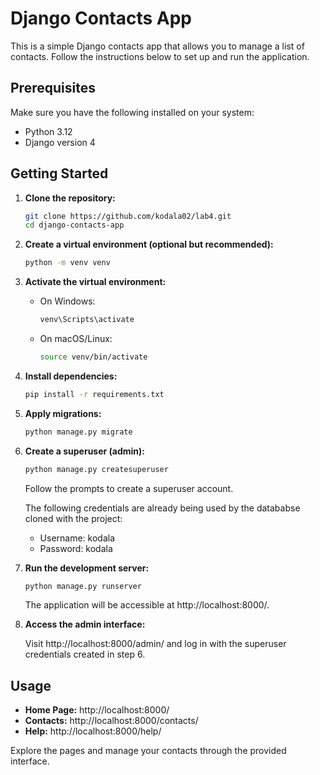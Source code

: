 # Django Contacts App

This is a simple Django contacts app that allows you to manage a list of contacts. Follow the instructions below to set up and run the application.

## Prerequisites

Make sure you have the following installed on your system:

- Python 3.12
- Django version 4

## Getting Started

1. **Clone the repository:**

   ```bash
   git clone https://github.com/kodala02/lab4.git
   cd django-contacts-app
   ```

2. **Create a virtual environment (optional but recommended):**

   ```bash
   python -m venv venv
   ```

3. **Activate the virtual environment:**

   - On Windows:

     ```bash
     venv\Scripts\activate
     ```

   - On macOS/Linux:

     ```bash
     source venv/bin/activate
     ```

4. **Install dependencies:**

   ```bash
   pip install -r requirements.txt
   ```

5. **Apply migrations:**

   ```bash
   python manage.py migrate
   ```

6. **Create a superuser (admin):**

   ```bash
   python manage.py createsuperuser
   ```

   Follow the prompts to create a superuser account.

   The following credentials are already being used by the datababse cloned with the project:

   - Username: kodala
   - Password: kodala

7. **Run the development server:**

   ```bash
   python manage.py runserver
   ```

   The application will be accessible at http://localhost:8000/.

8. **Access the admin interface:**

   Visit http://localhost:8000/admin/ and log in with the superuser credentials created in step 6.

## Usage

- **Home Page:** http://localhost:8000/
- **Contacts:** http://localhost:8000/contacts/
- **Help:** http://localhost:8000/help/

Explore the pages and manage your contacts through the provided interface.
